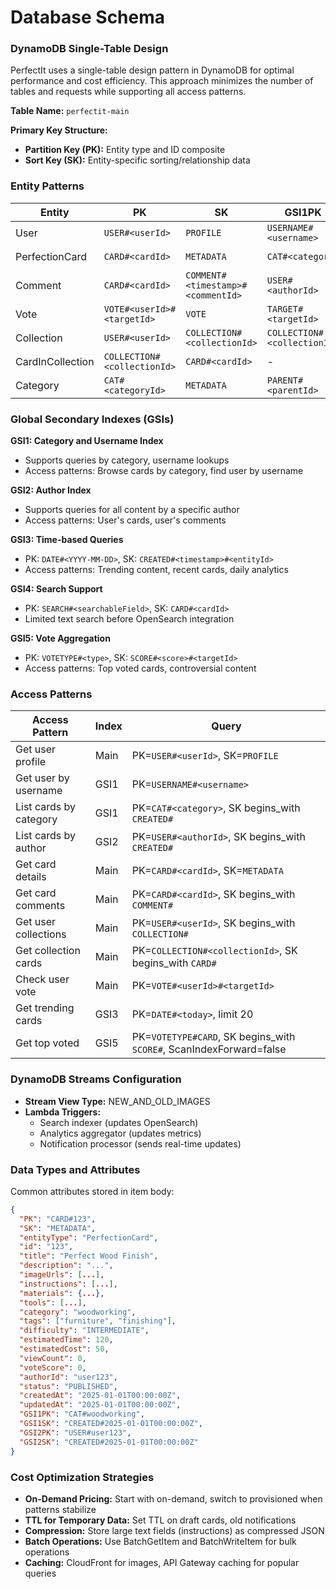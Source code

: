 # Database Schema

### DynamoDB Single-Table Design

PerfectIt uses a single-table design pattern in DynamoDB for optimal performance and cost efficiency. This approach minimizes the number of tables and requests while supporting all access patterns.

**Table Name:** `perfectit-main`

**Primary Key Structure:**

- **Partition Key (PK):** Entity type and ID composite
- **Sort Key (SK):** Entity-specific sorting/relationship data

### Entity Patterns

| Entity           | PK                          | SK                                | GSI1PK                      | GSI1SK                | GSI2PK            | GSI2SK                |
| ---------------- | --------------------------- | --------------------------------- | --------------------------- | --------------------- | ----------------- | --------------------- |
| User             | `USER#<userId>`             | `PROFILE`                         | `USERNAME#<username>`       | `PROFILE`             | -                 | -                     |
| PerfectionCard   | `CARD#<cardId>`             | `METADATA`                        | `CAT#<category>`            | `CREATED#<timestamp>` | `USER#<authorId>` | `CREATED#<timestamp>` |
| Comment          | `CARD#<cardId>`             | `COMMENT#<timestamp>#<commentId>` | `USER#<authorId>`           | `COMMENT#<timestamp>` | -                 | -                     |
| Vote             | `VOTE#<userId>#<targetId>`  | `VOTE`                            | `TARGET#<targetId>`         | `VOTE#<timestamp>`    | -                 | -                     |
| Collection       | `USER#<userId>`             | `COLLECTION#<collectionId>`       | `COLLECTION#<collectionId>` | `METADATA`            | -                 | -                     |
| CardInCollection | `COLLECTION#<collectionId>` | `CARD#<cardId>`                   | -                           | -                     | -                 | -                     |
| Category         | `CAT#<categoryId>`          | `METADATA`                        | `PARENT#<parentId>`         | `SORT#<sortOrder>`    | -                 | -                     |

### Global Secondary Indexes (GSIs)

**GSI1: Category and Username Index**

- Supports queries by category, username lookups
- Access patterns: Browse cards by category, find user by username

**GSI2: Author Index**

- Supports queries for all content by a specific author
- Access patterns: User's cards, user's comments

**GSI3: Time-based Queries**

- PK: `DATE#<YYYY-MM-DD>`, SK: `CREATED#<timestamp>#<entityId>`
- Access patterns: Trending content, recent cards, daily analytics

**GSI4: Search Support**

- PK: `SEARCH#<searchableField>`, SK: `CARD#<cardId>`
- Limited text search before OpenSearch integration

**GSI5: Vote Aggregation**

- PK: `VOTETYPE#<type>`, SK: `SCORE#<score>#<targetId>`
- Access patterns: Top voted cards, controversial content

### Access Patterns

| Access Pattern         | Index | Query                                                               |
| ---------------------- | ----- | ------------------------------------------------------------------- |
| Get user profile       | Main  | PK=`USER#<userId>`, SK=`PROFILE`                                    |
| Get user by username   | GSI1  | PK=`USERNAME#<username>`                                            |
| List cards by category | GSI1  | PK=`CAT#<category>`, SK begins_with `CREATED#`                      |
| List cards by author   | GSI2  | PK=`USER#<authorId>`, SK begins_with `CREATED#`                     |
| Get card details       | Main  | PK=`CARD#<cardId>`, SK=`METADATA`                                   |
| Get card comments      | Main  | PK=`CARD#<cardId>`, SK begins_with `COMMENT#`                       |
| Get user collections   | Main  | PK=`USER#<userId>`, SK begins_with `COLLECTION#`                    |
| Get collection cards   | Main  | PK=`COLLECTION#<collectionId>`, SK begins_with `CARD#`              |
| Check user vote        | Main  | PK=`VOTE#<userId>#<targetId>`                                       |
| Get trending cards     | GSI3  | PK=`DATE#<today>`, limit 20                                         |
| Get top voted          | GSI5  | PK=`VOTETYPE#CARD`, SK begins_with `SCORE#`, ScanIndexForward=false |

### DynamoDB Streams Configuration

- **Stream View Type:** NEW_AND_OLD_IMAGES
- **Lambda Triggers:**
  - Search indexer (updates OpenSearch)
  - Analytics aggregator (updates metrics)
  - Notification processor (sends real-time updates)

### Data Types and Attributes

Common attributes stored in item body:

```json
{
  "PK": "CARD#123",
  "SK": "METADATA",
  "entityType": "PerfectionCard",
  "id": "123",
  "title": "Perfect Wood Finish",
  "description": "...",
  "imageUrls": [...],
  "instructions": [...],
  "materials": {...},
  "tools": [...],
  "category": "woodworking",
  "tags": ["furniture", "finishing"],
  "difficulty": "INTERMEDIATE",
  "estimatedTime": 120,
  "estimatedCost": 50,
  "viewCount": 0,
  "voteScore": 0,
  "authorId": "user123",
  "status": "PUBLISHED",
  "createdAt": "2025-01-01T00:00:00Z",
  "updatedAt": "2025-01-01T00:00:00Z",
  "GSI1PK": "CAT#woodworking",
  "GSI1SK": "CREATED#2025-01-01T00:00:00Z",
  "GSI2PK": "USER#user123",
  "GSI2SK": "CREATED#2025-01-01T00:00:00Z"
}
```

### Cost Optimization Strategies

- **On-Demand Pricing:** Start with on-demand, switch to provisioned when patterns stabilize
- **TTL for Temporary Data:** Set TTL on draft cards, old notifications
- **Compression:** Store large text fields (instructions) as compressed JSON
- **Batch Operations:** Use BatchGetItem and BatchWriteItem for bulk operations
- **Caching:** CloudFront for images, API Gateway caching for popular queries
